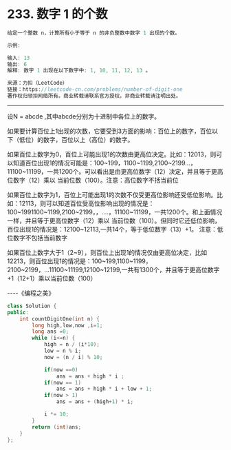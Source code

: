 # 233. 数字 1 的个数

```c++
给定一个整数 n，计算所有小于等于 n 的非负整数中数字 1 出现的个数。

示例:

输入: 13
输出: 6 
解释: 数字 1 出现在以下数字中: 1, 10, 11, 12, 13 。

来源：力扣（LeetCode）
链接：https://leetcode-cn.com/problems/number-of-digit-one
著作权归领扣网络所有。商业转载请联系官方授权，非商业转载请注明出处。
```

---

设N = abcde ,其中abcde分别为十进制中各位上的数字。

如果要计算百位上1出现的次数，它要受到3方面的影响：百位上的数字，百位以下（低位）的数字，百位以上（高位）的数字。

如果百位上数字为0，百位上可能出现1的次数由更高位决定。比如：12013，则可以知道百位出现1的情况可能是：100~199，1100~1199,2100~2199...，11100~11199，一共1200个。可以看出是由更高位数字（12）决定，并且等于更高位数字（12）乘以 当前位数（100）。注意：高位数字不括当前位

如果百位上数字为1，百位上可能出现1的次数不仅受更高位影响还受低位影响。比如：12113，则可以知道百位受高位影响出现的情况是：100~1991100~1199,2100~2199，，....，11100~11199，一共1200个。和上面情况一样，并且等于更高位数字（12）乘以 当前位数（100）。但同时它还低位影响，百位出现1的情况是：12100~12113,一共14个，等于低位数字（13）+1。 注意：低位数字不包括当前数字

如果百位上数字大于1（2~9），则百位上出现1的情况仅由更高位决定，比如12213，则百位出现1的情况是：100~199,1100~1199，2100~2199，...11100~11199,12100~12199,一共有1300个，并且等于更高位数字+1（12+1）乘以当前位数（100）


----《编程之美》

```c++
class Solution {
public:
	int countDigitOne(int n) {
		long high,low,now ,i=1;
		long ans =0;
		while (i<=n) {
			high = n / (i*10);
			low = n % i;
			now = (n / i) % 10;

			if(now ==0)
				ans = ans + high * i ;
			if(now == 1)
				ans = ans + high * i + low + 1;
			if(now > 1)
				ans = ans + (high+1) * i;

			i *= 10;
		}
		return (int)ans;
	}
};
```
